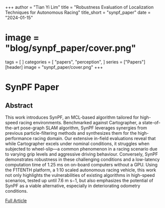 +++
author = "Tian Yi Lim"
title = "Robustness Evaluation of Localization Techniques for Autonomous Racing"
title_short = "synpf_paper"
date = "2024-01-15"
# image = "blog/synpf_paper/cover.png"
tags = [
]
categories = [
    "papers",
    "perception",
]
series = ["Papers"]
[header]
image = "synpf_paper/cover.png"
+++

# SynPF Paper

## Abstract 
This work introduces SynPF, an MCL-based algorithm tailored for high-speed racing environments. Benchmarked against Cartographer, a state-of-the-art pose-graph SLAM algorithm, SynPF leverages synergies from previous particle-filtering methods and synthesizes them for the high-performance racing domain. Our extensive in-field evaluations reveal that while Cartographer excels under nominal conditions, it struggles when subjected to wheel-slip—a common phenomenon in a racing scenario due to varying grip levels and aggressive driving behaviour. Conversely, SynPF demonstrates robustness in these challenging conditions and a low-latency computation time of 1.25 ms on on-board computers without a GPU. Using the F1TENTH platform, a 1:10
scaled autonomous racing vehicle, this work not only highlights the vulnerabilities of existing algorithms in high-speed scenarios, tested up until 7.6 m s−1, but also emphasizes the potential of SynPF as a viable  alternative, especially in deteriorating odometry conditions.

[Full Article](https://arxiv.org/abs/2401.07658)